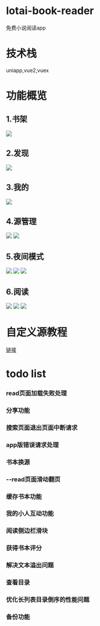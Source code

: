 # lotai-book-reader
免费小说阅读app
# 技术栈
uniapp,vue2,vuex
# 功能概览
## 1.书架
![](document\assets\书架.jpg)
## 2.发现
![](document\assets\发现.jpg)
## 3.我的
![](document\assets\我的.jpg)
## 4.源管理
![](document\assets\源1.jpg)
![](document\assets\源2.jpg)
## 5.夜间模式
![](document\assets\夜间1.jpg)
![](document\assets\夜间2.jpg)
![](document\assets\夜间3.jpg)
## 6.阅读
![](document\assets\阅读1.jpg)
![](document\assets\阅读2.jpg)
![](document\assets\阅读3.jpg)
# 自定义源教程
[链接](https://github.com/chouchoudhunter/lotai-book-reader/blob/beta/document/%E8%87%AA%E5%AE%9A%E4%B9%89%E6%BA%90%E6%95%99%E7%A8%8B.md)
# todo list
### read页面加载失败处理
### 分享功能
### 搜索页面退出页面中断请求
### app版错误请求处理
### 书本换源
### --read页面滑动翻页
### 缓存书本功能
### 我的小人互动功能
### 阅读侧边栏滑块
### 获得书本评分
### 解决文本溢出问题
### 查看目录
### 优化长列表目录倒序的性能问题
### 备份功能